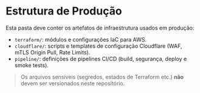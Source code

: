 # Estrutura de Produção

Esta pasta deve conter os artefatos de infraestrutura usados em produção:

- `terraform/`: módulos e configurações IaC para AWS.  
- `cloudflare/`: scripts e templates de configuração Cloudflare (WAF, mTLS Origin Pull, Rate Limits).  
- `pipeline/`: definições de pipelines CI/CD (build, segurança, deploy e smoke tests).

> Os arquivos sensíveis (segredos, estados de Terraform etc.) **não** devem ser versionados neste repositório.
